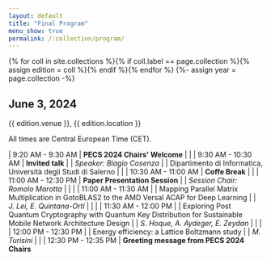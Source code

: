 ```yaml
---
layout: default
title: "Final Program"
menu_show: true
permalink: /:collection/program/
---
```


{% for coll in site.collections %}{% if coll.label == page.collection %}{% assign edition = coll %}{% endif %}{% endfor %}
{%- assign year = page.collection -%}


## June 3, 2024

{{ edition.venue }}, {{ edition.location }}

All times are Central European Time (CET).

| 9:20 AM - 9:30 AM | **PECS 2024 Chairs' Welcome**
| |
| 9:30 AM - 10:30 AM | **Invited talk**
| | *Speaker: Biagio Cosenza*
| | Dipartimento di Informatica, Università degli Studi di Salerno
| |
| 10:30 AM - 11:00 AM | **Coffe Break**
| |
| 11:00 AM - 12:30 PM | **Paper Presentation Session**
| | *Session Chair: Romolo Marotta*
| |
| | 11:00 AM - 11:30 AM
| | Mapping Parallel Matrix Multiplication in GotoBLAS2 to the AMD Versal ACAP for Deep Learning
| | *J. Lei, E. Quintana-Ortí*
| |
| | 11:30  AM - 12:00 PM
| | Exploring Post Quantum Cryptography with Quantum Key Distribution for Sustainable Mobile Network Architecture Design
| | *S. Hoque, A. Aydeger, E. Zeydan*
| |
| | 12:00 PM - 12:30 PM
| | Energy efficiency: a Lattice Boltzmann study
| | *M. Turisini*
| |
| 12:30 PM - 12:35 PM | **Greeting message from PECS 2024 Chairs**



